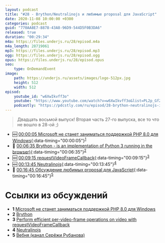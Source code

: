 ```yaml
---
layout: podcast
title: "#28 - Brython/Neutralinojs и любимые proposal для JavaScript"
date: 2020-11-08 10:00:00 +0300
categories: podcast
guid: "770AA8E7-8878-43A8-96D9-544D5F0B3DA6"
released: true
duration: "00:29:34"
m4a: https://files.underjs.ru/28/episod.m4a
m4a_length: 28719061
mp3: https://files.underjs.ru/28/episod.mp3
ogg: https://files.underjs.ru/28/episod.ogg
opus: https://files.underjs.ru/28/episod.opus
seo:
    type: OnDemandEvent
image:
    path: https://underjs.ru/assets/images/logo-512px.jpg
    height: 512
    width: 512
episod:
    youtube_id: "w6XwIkvff3o"
    youtube: "https://www.youtube.com/watch?v=w6XwIkvff3o&list=PL2p_GfZz-_1OWXrKUZRBc8LzMz5FJNXW7"
    podcastly: "https://pdcstly.com/ru/episod/28-brython-neutralinojs-i-lyubimye-proposal-dlya-java-script/7501978"
---
```


> Двадцать восьмой выпуск! Вторая часть 27-го выпуска, все то что не вошло в 28-ой ;)

- 🆕 [00:00:05 Microsoft не станет заниматься поддержкой PHP 8.0 для Windows](#){:data-timing="00:00:05"}<sup>[1](#note1)
- 🤔 [00:06:35 Brython - is an implementation of Python 3 running in the browser)](#){:data-timing="00:06:35"}<sup>[2](#note2)
- 🆕 [00:09:15 requestVideoFrameCallback](#){:data-timing="00:09:15"}<sup>[3](#note3)
- 🆕 [00:13:45 Neutralinojs](#){:data-timing="00:13:45"}<sup>[4](#note4)
- 🤔 [00:16:45 Обсуждение любимых proposal для JavaScript](#){:data-timing="00:16:45"}<sup>[5](#note5)

# Ссылки из обсуждений

- <b id="note1">1</b> [Microsoft не станет заниматься поддержкой PHP 8.0 для Windows](https://www.opennet.ru/opennews/art.shtml?num=53327)
- <b id="note3">2</b> [Brython](https://github.com/brython-dev/brython)
- <b id="note2">3</b> [Perform efficient per-video-frame operations on video with requestVideoFrameCallback](https://web.dev/requestvideoframecallback-rvfc/)
- <b id="note2">4</b> [Neutralinojs](https://github.com/neutralinojs/neutralinojs)
- <b id="note2">5</b> [Вебня (канал Серёжи Рубанова)](https://t.me/webnya)